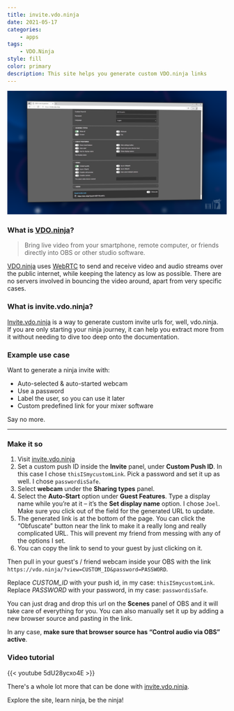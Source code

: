 ```yaml
---
title: invite.vdo.ninja
date: 2021-05-17
categories:
    - apps
tags:
    - VDO.Ninja
style: fill
color: primary
description: This site helps you generate custom VDO.ninja links
---
```



![Screenshot of the page as of 2021](images/invite.obs.ninja.png)


### What is [VDO.ninja][ninja]?

> Bring live video from your smartphone, remote computer, or friends directly into OBS or other studio software.

[VDO.ninja][ninja] uses [WebRTC][webrtc] to send and receive video and audio streams over the public internet, while keeping the latency as low as possible. There are no servers involved in bouncing the video around, apart from very specific cases.

### What is invite.vdo.ninja?

[Invite.vdo.ninja][invite ninja] is a way to generate custom invite urls for, well, vdo.ninja.  
If you are only starting your ninja journey, it can help you extract more from it without needing to dive too deep onto the documentation.

### Example use case

Want to generate a ninja invite with:

- Auto-selected & auto-started webcam
- Use a password
- Label the user, so you can use it later
- Custom predefined link for your mixer software

Say no more.

___

### Make it so

1. Visit [invite.vdo.ninja][invite ninja]
2. Set a custom push ID inside the **Invite** panel, under **Custom Push ID**. In this case I chose `thisISmycustomLink`. Pick a password and set it up as well. I chose `passwordisSafe`.
3. Select **webcam** under the **Sharing types** panel.
4. Select the **Auto-Start** option under **Guest Features**. Type a display name while you’re at it – it’s the **Set display name** option. I chose `Joel`. Make sure you click out of the field for the generated URL to update. 
5. The generated link is at the bottom of the page. You can click the “Obfuscate” button near the link to make it a really long and really complicated URL. This will prevent my friend from messing with any of the options I set. 
6. You can copy the link to send to your guest by just clicking on it. 

Then pull in your guest's / friend webcam inside your OBS with the link `https://vdo.ninja/?view=CUSTOM_ID&password=PASSWORD`.

Replace *CUSTOM_ID* with your push id, in my case: `thisISmycustomLink`.  
Replace *PASSWORD* with your password, in my case: `passwordisSafe`.

You can just drag and drop this url on the **Scenes** panel of OBS and it will take care of everything for you. You can also manually set it up by adding a new browser source and pasting in the link.  

In any case, **make sure that browser source has “Control audio via OBS” active**.

### Video tutorial

{{< youtube 5dU28ycxo4E >}}

There's a whole lot more that can be done with [invite.vdo.ninja][invite ninja].

Explore the site, learn ninja, be the ninja!

[ninja]: https://vdo.ninja
[webrtc]: https://webrtc.org
[invite ninja]: https://invite.vdo.ninja